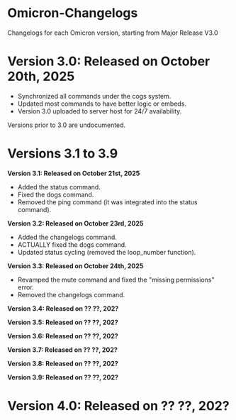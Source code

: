 # Omicron-Changelogs
Changelogs for each Omicron version, starting from Major Release V3.0

# Version 3.0: Released on October 20th, 2025
- Synchronized all commands under the cogs system.
- Updated most commands to have better logic or embeds.
- Version 3.0 uploaded to server host for 24/7 availability.

Versions prior to 3.0 are undocumented.

# Versions 3.1 to 3.9

**Version 3.1: Released on October 21st, 2025**
- Added the status command.
- Fixed the dogs command.
- Removed the ping command (it was integrated into the status command).

**Version 3.2: Released on October 23rd, 2025**
- Added the changelogs command.
- ACTUALLY fixed the dogs command.
- Updated status cycling (removed the loop_number function).

**Version 3.3: Released on October 24th, 2025**
- Revamped the mute command and fixed the "missing permissions" error.
- Removed the changelogs command.

**Version 3.4: Released on ?? ??, 202?**


**Version 3.5: Released on ?? ??, 202?**


**Version 3.6: Released on ?? ??, 202?**


**Version 3.7: Released on ?? ??, 202?**


**Version 3.8: Released on ?? ??, 202?**


**Version 3.9: Released on ?? ??, 202?**


# Version 4.0: Released on ?? ??, 202?
